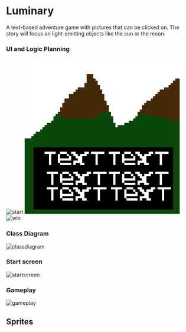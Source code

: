 # Luminary
A text-based adventure game with pictures that can be clicked on. The story will focus on light-emitting objects like the sun or the moon.
### UI and Logic Planning
![start]()
![gameplay](https://github.com/Ethankest/Individual-project/blob/main/New%20Piskel-1.png.png)
![win]()
### Class Diagram
![classdiagram]()
### Start screen
![startscreen]()
### Gameplay
![gameplay]()
## Sprites
